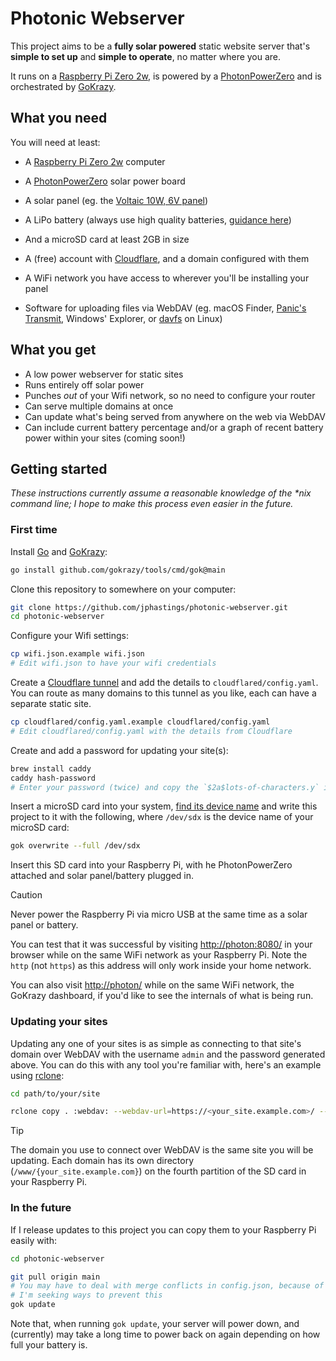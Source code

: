 # Photonic Webserver

This project aims to be a **fully solar powered** static website server that's **simple to set up** and **simple to operate**, no matter where you are.

It runs on a [Raspberry Pi Zero 2w](https://www.raspberrypi.com/products/raspberry-pi-zero-2-w/), is powered by a [PhotonPowerZero](https://github.com/DavidMurrayP2P/PhotonPowerZero) and is orchestrated by [GoKrazy](https://gokrazy.org/).

## What you need

You will need at least:

- A [Raspberry Pi Zero 2w](https://www.raspberrypi.com/products/raspberry-pi-zero-2-w/) computer
- A [PhotonPowerZero](https://github.com/DavidMurrayP2P/PhotonPowerZero) solar power board
- A solar panel (eg. the [Voltaic 10W, 6V panel](https://voltaicsystems.com/10-watt-panel-etfe/))
- A LiPo battery (always use high quality batteries, [guidance here](https://github.com/DavidMurrayP2P/PhotonPowerZero/blob/main/LIPO_PURCHASING.md))
- And a microSD card at least 2GB in size

- A (free) account with [Cloudflare](https://cloudflare.com), and a domain configured with them
- A WiFi network you have access to wherever you'll be installing your panel
- Software for uploading files via WebDAV (eg. macOS Finder, [Panic's Transmit](https://panic.com/transmit/), Windows' Explorer, or [davfs](https://savannah.nongnu.org/projects/davfs2) on Linux)

## What you get

- A low power webserver for static sites
- Runs entirely off solar power
- Punches _out_ of your Wifi network, so no need to configure your router
- Can serve multiple domains at once
- Can update what's being served from anywhere on the web via WebDAV
- Can include current battery percentage and/or a graph of recent battery power within your sites (coming soon!)

## Getting started

_These instructions currently assume a reasonable knowledge of the *nix command line; I hope to make this process even easier in the future._

### First time

Install [Go](https://go.dev/) and [GoKrazy](https://gokrazy.org/quickstart/):

```bash
go install github.com/gokrazy/tools/cmd/gok@main
```

Clone this repository to somewhere on your computer:

```bash
git clone https://github.com/jphastings/photonic-webserver.git
cd photonic-webserver
```

Configure your Wifi settings:

```bash
cp wifi.json.example wifi.json
# Edit wifi.json to have your wifi credentials
```

Create a [Cloudflare tunnel](https://developers.cloudflare.com/cloudflare-one/connections/connect-networks/get-started/create-remote-tunnel/) and add the details to `cloudflared/config.yaml`. You can route as many domains to this tunnel as you like, each can have a separate static site.

```bash
cp cloudflared/config.yaml.example cloudflared/config.yaml
# Edit cloudflared/config.yaml with the details from Cloudflare
```

Create and add a password for updating your site(s):

```bash
brew install caddy
caddy hash-password
# Enter your password (twice) and copy the `$2a$lots-of-characters.y` into config.json after `WEBDAV_PASSWORD_HASH=`
```

Insert a microSD card into your system, [find its device name](https://gokrazy.org/quickstart/#step-1-insert-an-sd-card) and write this project to it with the following, where `/dev/sdx` is the device name of your microSD card:

```bash
gok overwrite --full /dev/sdx
```

Insert this SD card into your Raspberry Pi, with he PhotonPowerZero attached and solar panel/battery plugged in.

> [!CAUTION]
> Never power the Raspberry Pi via micro USB at the same time as a solar panel or battery.

You can test that it was successful by visiting [http://photon:8080/](http://photon:8080/) in your browser while on the same WiFi network as your Raspberry Pi. Note the `http` (not `https`) as this address will only work inside your home network.

You can also visit [http://photon/](http://photon/) while on the same WiFi network, the GoKrazy dashboard, if you'd like to see the internals of what is being run.

### Updating your sites

Updating any one of your sites is as simple as connecting to that site's domain over WebDAV with the username `admin` and the password generated above. You can do this with any tool you're familiar with, here's an example using [rclone](https://rclone.org/):

```bash
cd path/to/your/site

rclone copy . :webdav: --webdav-url=https://<your_site.example.com>/ --webdav-user=admin --webdav-pass=<your-password> --progress
```

> [!TIP]
> The domain you use to connect over WebDAV is the same site you will be updating. Each domain has its own directory (`/www/{your_site.example.com}`) on the fourth partition of the SD card in your Raspberry Pi.

### In the future

If I release updates to this project you can copy them to your Raspberry Pi easily with:

```bash
cd photonic-webserver

git pull origin main
# You may have to deal with merge conflicts in config.json, because of the WEBDAV_PASSWORD_HASH line
# I'm seeking ways to prevent this
gok update
```

Note that, when running `gok update`, your server will power down, and (currently) may take a long time to power back on again depending on how full your battery is.

